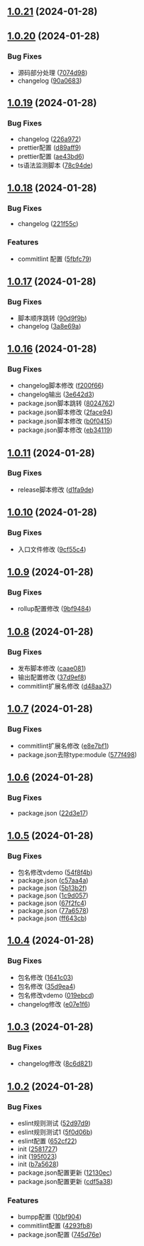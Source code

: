 ## [1.0.21](https://github.com/xiaoliangpan/rollup-utils-demo/compare/v1.0.20...v1.0.21) (2024-01-28)



## [1.0.20](https://github.com/xiaoliangpan/rollup-utils-demo/compare/v1.0.19...v1.0.20) (2024-01-28)


### Bug Fixes

* 源码部分处理 ([7074d98](https://github.com/xiaoliangpan/rollup-utils-demo/commit/7074d98511c894d2518dec2cbd0481c177def8fa))
* changelog ([90a0683](https://github.com/xiaoliangpan/rollup-utils-demo/commit/90a06836cc793e5736aef62cdacf93b5a32c8665))



## [1.0.19](https://github.com/xiaoliangpan/rollup-utils-demo/compare/v1.0.18...v1.0.19) (2024-01-28)


### Bug Fixes

* changelog ([226a972](https://github.com/xiaoliangpan/rollup-utils-demo/commit/226a972e117597bc33cc9821037d44551a8cc9c6))
* prettier配置 ([d89aff9](https://github.com/xiaoliangpan/rollup-utils-demo/commit/d89aff9418db2e6dc047fb2e069355eed41d38e7))
* prettier配置 ([ae43bd6](https://github.com/xiaoliangpan/rollup-utils-demo/commit/ae43bd6bc6ff1c96ae80ca32f19df318f5b1b2b9))
* ts语法监测脚本 ([78c94de](https://github.com/xiaoliangpan/rollup-utils-demo/commit/78c94de6a5c1e16dbefa257eb1b6274f107cd639))



## [1.0.18](https://github.com/xiaoliangpan/rollup-utils-demo/compare/v1.0.17...v1.0.18) (2024-01-28)


### Bug Fixes

* changelog ([221f55c](https://github.com/xiaoliangpan/rollup-utils-demo/commit/221f55c93e7fdbebb255b90aa4bf5510d2e76e18))


### Features

* commitlint 配置 ([5fbfc79](https://github.com/xiaoliangpan/rollup-utils-demo/commit/5fbfc7988a49335b63ae3eb02ea3eef6e0468841))



## [1.0.17](https://github.com/xiaoliangpan/rollup-utils-demo/compare/v1.0.16...v1.0.17) (2024-01-28)


### Bug Fixes

* 脚本顺序跳转 ([90d9f9b](https://github.com/xiaoliangpan/rollup-utils-demo/commit/90d9f9bd12c84097ee9bffcda6a83ad053b91fac))
* changelog ([3a8e69a](https://github.com/xiaoliangpan/rollup-utils-demo/commit/3a8e69a5eecd4fbe7e70e4af75b4c4d389ed36d1))



## [1.0.16](https://github.com/xiaoliangpan/rollup-utils-demo/compare/v1.0.11...v1.0.16) (2024-01-28)


### Bug Fixes

* changelog脚本修改 ([f200f66](https://github.com/xiaoliangpan/rollup-utils-demo/commit/f200f66c8a3feb20b75408f0d1d2d7abaa982865))
* changelog输出 ([3e642d3](https://github.com/xiaoliangpan/rollup-utils-demo/commit/3e642d37756f5191b76f239a7c190a3751439ebe))
* package.json脚本跳转 ([8024762](https://github.com/xiaoliangpan/rollup-utils-demo/commit/8024762801bd769393dd88dcaef2553bceb85da4))
* package.json脚本修改 ([2face94](https://github.com/xiaoliangpan/rollup-utils-demo/commit/2face944082d1c3f8ba378f99b9b444381c1758a))
* package.json脚本修改 ([b0f0415](https://github.com/xiaoliangpan/rollup-utils-demo/commit/b0f04151127139d30b38df842b3bcdd33f15f09d))
* package.json脚本修改 ([eb34119](https://github.com/xiaoliangpan/rollup-utils-demo/commit/eb341196bcfe498c578b248d5826027b91a54ffd))



## [1.0.11](https://github.com/xiaoliangpan/rollup-utils-demo/compare/v1.0.10...v1.0.11) (2024-01-28)


### Bug Fixes

* release脚本修改 ([d1fa9de](https://github.com/xiaoliangpan/rollup-utils-demo/commit/d1fa9ded9b02d0323c45759737aa20c624af01c5))



## [1.0.10](https://github.com/xiaoliangpan/rollup-utils-demo/compare/v1.0.9...v1.0.10) (2024-01-28)


### Bug Fixes

* 入口文件修改 ([9cf55c4](https://github.com/xiaoliangpan/rollup-utils-demo/commit/9cf55c4afc8ed9bb4293cf54767dab2c31c267f5))



## [1.0.9](https://github.com/xiaoliangpan/rollup-utils-demo/compare/v1.0.8...v1.0.9) (2024-01-28)


### Bug Fixes

* rollup配置修改 ([9bf9484](https://github.com/xiaoliangpan/rollup-utils-demo/commit/9bf94846f7024b743dc8ce9ff0b42c4eea4061c3))



## [1.0.8](https://github.com/xiaoliangpan/rollup-utils-demo/compare/v1.0.7...v1.0.8) (2024-01-28)


### Bug Fixes

* 发布脚本修改 ([caae081](https://github.com/xiaoliangpan/rollup-utils-demo/commit/caae08118d3568c381cb58f02ec998da8e6eb81f))
* 输出配置修改 ([37d9ef8](https://github.com/xiaoliangpan/rollup-utils-demo/commit/37d9ef8b922871292ed8ded3acba22f69a2f0e9d))
* commitlint扩展名修改 ([d48aa37](https://github.com/xiaoliangpan/rollup-utils-demo/commit/d48aa37d5e031211be54e7e028133c731d1743e3))



## [1.0.7](https://github.com/xiaoliangpan/rollup-utils-demo/compare/v1.0.6...v1.0.7) (2024-01-28)


### Bug Fixes

* commitlint扩展名修改 ([e8e7bf1](https://github.com/xiaoliangpan/rollup-utils-demo/commit/e8e7bf11999f5e928549c5e2e52026034d147242))
* package.json去除type:module ([577f498](https://github.com/xiaoliangpan/rollup-utils-demo/commit/577f4981ef49d2c33567827df67282d5fdd4bd53))



## [1.0.6](https://github.com/xiaoliangpan/rollup-utils-demo/compare/v1.0.5...v1.0.6) (2024-01-28)


### Bug Fixes

* package.json ([22d3e17](https://github.com/xiaoliangpan/rollup-utils-demo/commit/22d3e1781239b7a480406a41df2d84a37f800ab8))



## [1.0.5](https://github.com/xiaoliangpan/rollup-utils-demo/compare/v1.0.4...v1.0.5) (2024-01-28)


### Bug Fixes

* 包名修改vdemo ([54f8f4b](https://github.com/xiaoliangpan/rollup-utils-demo/commit/54f8f4b7030d59a6ab6488e20e51f30a68e42612))
* package.json ([c57aa4a](https://github.com/xiaoliangpan/rollup-utils-demo/commit/c57aa4a26f59b48dbcf3f597698809080cd42a4e))
* package.json ([5b13b2f](https://github.com/xiaoliangpan/rollup-utils-demo/commit/5b13b2ff2feffa453a8ede887217d7ffc0ae8f03))
* package.json ([1c9d057](https://github.com/xiaoliangpan/rollup-utils-demo/commit/1c9d0579b170b8ee76781bdaa714e3d7abe64751))
* package.json ([67f2fc4](https://github.com/xiaoliangpan/rollup-utils-demo/commit/67f2fc4ef519fb92ff87ac97d3adfa5157d9cf5a))
* package.json ([77a6578](https://github.com/xiaoliangpan/rollup-utils-demo/commit/77a6578b09a92a8dfc25f7695e7dbdd89ee42484))
* package.json ([ff643cb](https://github.com/xiaoliangpan/rollup-utils-demo/commit/ff643cb89bb0e62b7171973d86b58098127931b2))



## [1.0.4](https://github.com/xiaoliangpan/rollup-utils-demo/compare/v1.0.3...v1.0.4) (2024-01-28)


### Bug Fixes

* 包名修改 ([1641c03](https://github.com/xiaoliangpan/rollup-utils-demo/commit/1641c0365e5d14e1dfbab1092cdf8ff94835db28))
* 包名修改 ([35d9ea4](https://github.com/xiaoliangpan/rollup-utils-demo/commit/35d9ea44296ee5b886fc3a6101d3677e4c64ef44))
* 包名修改vdemo ([019ebcd](https://github.com/xiaoliangpan/rollup-utils-demo/commit/019ebcdb53dd5bbf7f3c2d5852fd7d7ff6ab9b54))
* changelog修改 ([e07e1f6](https://github.com/xiaoliangpan/rollup-utils-demo/commit/e07e1f666e6202cfb8c0c9fd9bc0e4ff9ab99350))



## [1.0.3](https://github.com/xiaoliangpan/rollup-utils-demo/compare/v1.0.2...v1.0.3) (2024-01-28)


### Bug Fixes

* changelog修改 ([8c6d821](https://github.com/xiaoliangpan/rollup-utils-demo/commit/8c6d82117a76df7ffc0f82754300fec27e7cc461))



## [1.0.2](https://github.com/xiaoliangpan/rollup-utils-demo/compare/b7a562801339d021d2cce3f3b1e59aacc9bf6b2d...v1.0.2) (2024-01-28)


### Bug Fixes

* eslint规则测试 ([52d97d9](https://github.com/xiaoliangpan/rollup-utils-demo/commit/52d97d98b087d5515a16c00cb7f6002c8b8aecf9))
* eslint规则测试1 ([5f0d06b](https://github.com/xiaoliangpan/rollup-utils-demo/commit/5f0d06b93305896fe14252e0ff19a052b52fdf14))
* eslint配置 ([652cf22](https://github.com/xiaoliangpan/rollup-utils-demo/commit/652cf2206a5e82d43e4802ce6b20a7e960853903))
* init ([2581727](https://github.com/xiaoliangpan/rollup-utils-demo/commit/2581727afa05a9b1085a5dbf1c4f1bf96eed8606))
* init ([195f023](https://github.com/xiaoliangpan/rollup-utils-demo/commit/195f023dba7382afd27ba3d63c63c52b6034b106))
* init ([b7a5628](https://github.com/xiaoliangpan/rollup-utils-demo/commit/b7a562801339d021d2cce3f3b1e59aacc9bf6b2d))
* package.json配置更新 ([12130ec](https://github.com/xiaoliangpan/rollup-utils-demo/commit/12130ec257a5338512902ede0c49c2ba0be5c8f3))
* package.json配置更新 ([cdf5a38](https://github.com/xiaoliangpan/rollup-utils-demo/commit/cdf5a380f3730d7d3bc3617d6c77c1f51d6f1068))


### Features

* bumpp配置 ([10bf904](https://github.com/xiaoliangpan/rollup-utils-demo/commit/10bf90492efcb082ee3742c7cc378c74b982302d))
* commitlint配置 ([4293fb8](https://github.com/xiaoliangpan/rollup-utils-demo/commit/4293fb82f9e0315444b7728c95282f4b668d26af))
* package.json配置 ([745d76e](https://github.com/xiaoliangpan/rollup-utils-demo/commit/745d76e3338ee24fdbacce8289917760336f036b))



